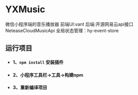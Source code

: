 # YXMusic
微信小程序端的音乐播放器
前端UI:vant
后端:开源网易云api接口NeteaseCloudMusicApi
全局状态管理：hy-event-store

## 运行项目
- #### 1、`npm install` 安装插件
- #### 2、小程序工具栏->工具->构建npm
- #### 3、重新编译项目
